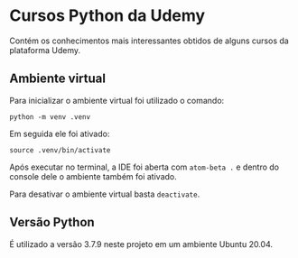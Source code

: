 # Cursos Python da Udemy

Contém os conhecimentos mais interessantes obtidos de alguns cursos da plataforma Udemy.

## Ambiente virtual

Para inicializar o ambiente virtual foi utilizado o comando:

```python -m venv .venv```

Em seguida ele foi ativado:

```source .venv/bin/activate```

Após executar no terminal, a IDE foi aberta com ```atom-beta .``` e dentro do console dele o ambiente também foi ativado.

Para desativar o ambiente virtual basta ```deactivate```.

## Versão Python

É utilizado a versão 3.7.9 neste projeto em um ambiente Ubuntu 20.04.
